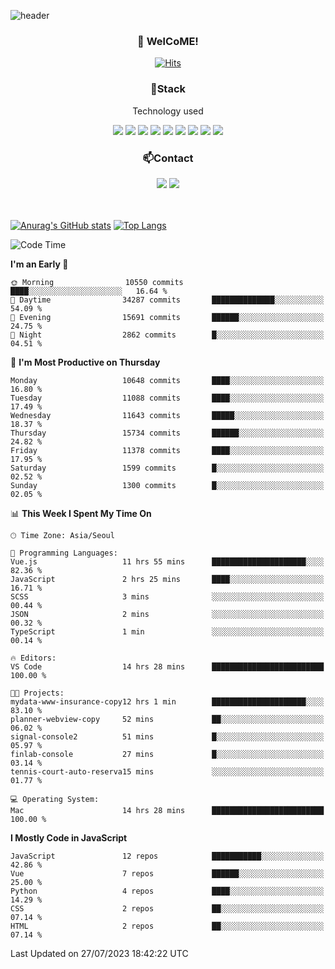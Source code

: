 ![header](https://capsule-render.vercel.app/api?type=waving&color=gradient&height=200&text=Kyungjoon&fontAlign=70&fontAlignY=40&animation=twinkling)

<h3 align="center">👋 WelCoME!</h3>

<div align=center>
  
[![Hits](https://hits.seeyoufarm.com/api/count/incr/badge.svg?url=https%3A%2F%2Fgithub.com%2Fuvula6921&count_bg=%2322BAC9&title_bg=%23827F7F&icon=iconify.svg&icon_color=%2325A27F&title=visits&edge_flat=false)](https://hits.seeyoufarm.com)
  
</div>
<h3 align="center">📌Stack</h3>
<p align="center">Technology used</p>
<div align="center"><img src="https://img.shields.io/badge/HTML5-E34F26?style=flat-square&logo=HTML5&logoColor=white"></img> <img src="https://img.shields.io/badge/CSS3-0A84FF?style=flat-square&logo=CSS3&logoColor=white"></img> <img src="https://img.shields.io/badge/JavaScript-FFCD11?style=flat-square&logo=JavaScript&logoColor=white"></img> <img src="https://img.shields.io/badge/React-00BCF6?style=flat-square&logo=React&logoColor=white"></img> <img src="https://img.shields.io/badge/jQuery-3655FF?style=flat-square&logo=jQuery&logoColor=white"></img> <img src="https://img.shields.io/badge/Ruby-E0115F?style=flat-square&logo=Ruby&logoColor=white"></img> <img src="https://img.shields.io/badge/Python-4B8BBE?style=flat-square&logo=Python&logoColor=white"></img> <img src="https://img.shields.io/badge/Vue-4FC08D?style=flat-square&logo=Vue.js&logoColor=white"></img> <img src="https://img.shields.io/badge/Nuxt-00DC82?style=flat-square&logo=Nuxt.js&logoColor=white"></img></div>

<h3 align="center">📫Contact</h3>
<div align="center"><a href="https://velog.io/@uvula6921/"><img src="https://img.shields.io/badge/Blog-20c997?style=flat-square&logo=V&logoColor=white"/></a> <a href="pkj6921@gmail.com"><img src="https://img.shields.io/badge/Gmail-EA4335?style=flat-square&logo=Gmail&logoColor=white"/></a></div>
<br>
<br>

[![Anurag's GitHub stats](https://github-readme-stats.vercel.app/api?username=uvula6921&hide=stars,issues&show_icons=true&count_private=true&theme=tokyonight)](https://github.com/anuraghazra/github-readme-stats)
[![Top Langs](https://github-readme-stats.vercel.app/api/top-langs/?username=uvula6921&hide=css,jupyter%20notebook,html&exclude_repo=uvula6921,uvula6921.github.io&layout=compact&langs_count=8)](https://github.com/anuraghazra/github-readme-stats)

<!--START_SECTION:waka-->
![Code Time](http://img.shields.io/badge/Code%20Time-1%2C734%20hrs%2057%20mins-blue)

**I'm an Early 🐤** 

```text
🌞 Morning                10550 commits       ████░░░░░░░░░░░░░░░░░░░░░   16.64 % 
🌆 Daytime                34287 commits       ██████████████░░░░░░░░░░░   54.09 % 
🌃 Evening                15691 commits       ██████░░░░░░░░░░░░░░░░░░░   24.75 % 
🌙 Night                  2862 commits        █░░░░░░░░░░░░░░░░░░░░░░░░   04.51 % 
```
📅 **I'm Most Productive on Thursday** 

```text
Monday                   10648 commits       ████░░░░░░░░░░░░░░░░░░░░░   16.80 % 
Tuesday                  11088 commits       ████░░░░░░░░░░░░░░░░░░░░░   17.49 % 
Wednesday                11643 commits       █████░░░░░░░░░░░░░░░░░░░░   18.37 % 
Thursday                 15734 commits       ██████░░░░░░░░░░░░░░░░░░░   24.82 % 
Friday                   11378 commits       ████░░░░░░░░░░░░░░░░░░░░░   17.95 % 
Saturday                 1599 commits        █░░░░░░░░░░░░░░░░░░░░░░░░   02.52 % 
Sunday                   1300 commits        █░░░░░░░░░░░░░░░░░░░░░░░░   02.05 % 
```


📊 **This Week I Spent My Time On** 

```text
🕑︎ Time Zone: Asia/Seoul

💬 Programming Languages: 
Vue.js                   11 hrs 55 mins      █████████████████████░░░░   82.36 % 
JavaScript               2 hrs 25 mins       ████░░░░░░░░░░░░░░░░░░░░░   16.71 % 
SCSS                     3 mins              ░░░░░░░░░░░░░░░░░░░░░░░░░   00.44 % 
JSON                     2 mins              ░░░░░░░░░░░░░░░░░░░░░░░░░   00.32 % 
TypeScript               1 min               ░░░░░░░░░░░░░░░░░░░░░░░░░   00.14 % 

🔥 Editors: 
VS Code                  14 hrs 28 mins      █████████████████████████   100.00 % 

🐱‍💻 Projects: 
mydata-www-insurance-copy12 hrs 1 min        █████████████████████░░░░   83.10 % 
planner-webview-copy     52 mins             ██░░░░░░░░░░░░░░░░░░░░░░░   06.02 % 
signal-console2          51 mins             █░░░░░░░░░░░░░░░░░░░░░░░░   05.97 % 
finlab-console           27 mins             █░░░░░░░░░░░░░░░░░░░░░░░░   03.14 % 
tennis-court-auto-reserva15 mins             ░░░░░░░░░░░░░░░░░░░░░░░░░   01.77 % 

💻 Operating System: 
Mac                      14 hrs 28 mins      █████████████████████████   100.00 % 
```

**I Mostly Code in JavaScript** 

```text
JavaScript               12 repos            ███████████░░░░░░░░░░░░░░   42.86 % 
Vue                      7 repos             ██████░░░░░░░░░░░░░░░░░░░   25.00 % 
Python                   4 repos             ████░░░░░░░░░░░░░░░░░░░░░   14.29 % 
CSS                      2 repos             ██░░░░░░░░░░░░░░░░░░░░░░░   07.14 % 
HTML                     2 repos             ██░░░░░░░░░░░░░░░░░░░░░░░   07.14 % 
```




 Last Updated on 27/07/2023 18:42:22 UTC
<!--END_SECTION:waka-->
